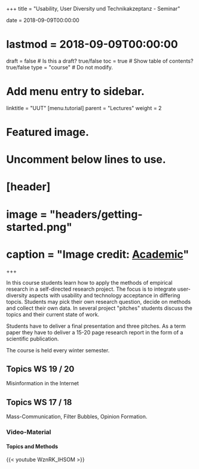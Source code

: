 +++
title = "Usability, User Diversity und Technikakzeptanz - Seminar"

date = 2018-09-09T00:00:00
# lastmod = 2018-09-09T00:00:00

draft = false  # Is this a draft? true/false
toc = true  # Show table of contents? true/false
type = "course"  # Do not modify.

# Add menu entry to sidebar.
linktitle = "UUT"
[menu.tutorial]
  parent = "Lectures"
  weight = 2

# Featured image.
# Uncomment below lines to use.
# [header]
# image = "headers/getting-started.png"
# caption = "Image credit: [**Academic**](https://github.com/gcushen/hugo-academic/)"
+++

In this course students learn how to apply the methods of empirical research in a self-directed research project. The focus is to integrate user-diversity aspects with usability and technology acceptance in differing topcis. Students may pick their own research question, decide on methods and collect their own data. In several project "pitches" students discuss the topics and their current state of work. 

Students have to deliver a final presentation and three pitches. As a term paper they have to deliver a 15-20 page research report in the form of a scientific publication.

The course is held every winter semester.

## Topics WS 19 / 20
Misinformation in the Internet

## Topics WS 17 / 18
Mass-Communication, Filter Bubbles, Opinion Formation.

### Video-Material

#### Topics and Methods
{{< youtube WznRK_IHSOM >}}